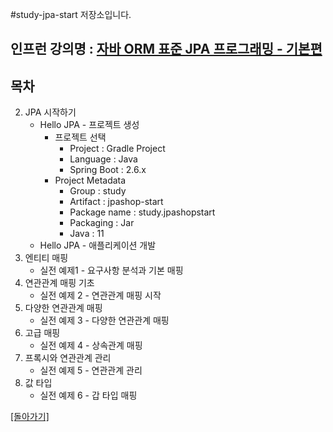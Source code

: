 #study-jpa-start 저장소입니다.

## 인프런 강의명 : [자바 ORM 표준 JPA 프로그래밍 - 기본편](https://www.inflearn.com/course/ORM-JPA-Basic)

## 목차
2. JPA 시작하기
    - Hello JPA - 프로젝트 생성
        - 프로젝트 선택
            - Project : Gradle Project
            - Language : Java
            - Spring Boot : 2.6.x
        - Project Metadata
            - Group : study
            - Artifact : jpashop-start
            - Package name : study.jpashopstart
            - Packaging : Jar
            - Java : 11
    - Hello JPA - 애플리케이션 개발
4. 엔티티 매핑
    - 실전 예제1 - 요구사항 분석과 기본 매핑
5. 연관관계 매핑 기초
    - 실전 예제 2 - 연관관계 매핑 시작
6. 다양한 연관관계 매핑
    - 실전 예제 3 - 다양한 연관관계 매핑
7. 고급 매핑
    - 실전 예제 4 - 상속관계 매핑
8. 프록시와 연관관계 관리
    - 실전 예제 5 - 연관관계 관리
9. 값 타입
    - 실전 예제 6 - 갑 타입 매핑

[[돌아가기]](https://github.com/heechul90/study-jpa-basic)
